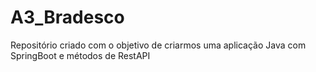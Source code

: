 # A3_Bradesco
Repositório criado com o objetivo de criarmos uma aplicação Java com SpringBoot e métodos de RestAPI
